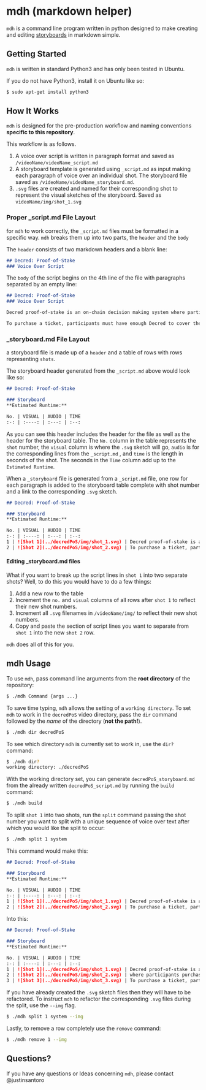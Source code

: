 # mdh (markdown helper)

`mdh` is a command line program written in python designed to make creating and editing [storyboards](https://en.wikipedia.org/wiki/Storyboard) in markdown simple.



## Getting Started

`mdh` is written in standard Python3 and has only been tested in Ubuntu.

If you do not have Python3, install it on Ubuntu like so:

```bash
$ sudo apt-get install python3
```



## How It Works

`mdh` is designed for the pre-production workflow and naming conventions __specific to this repository__.

This workflow is as follows.

1. A voice over script is written in paragraph format and saved as `/videoName/videoName_script.md`
2. A storyboard template is generated using `_script.md` as input making each paragraph of voice over an individual shot. The storyboard file saved as `/videoName/videoName_storyboard.md`.
3. `.svg` files are created and named for their corresponding shot to represent the visual sketches of the storyboard. Saved as  `videoName/img/shot_1.svg`



### Proper _script.md File Layout

for `mdh` to work correctly, the `_script.md` files must be formatted in a specific way. `mdh`  breaks them up into two parts, the `header` and the `body`

The `header` consists of two markdown headers and a blank line:

```markdown
## Decred: Proof-of-Stake
### Voice Over Script

```

The `body` of the script begins on the 4th line of the file with paragraphs separated by an empty line:

```markdown
## Decred: Proof-of-Stake
### Voice Over Script

Decred proof-of-stake is an on-chain decision making system where participants purchase tickets for a chance to have their voice heard.

To purchase a ticket, participants must have enough Decred to cover the current ticket price.
```



### _storyboard.md File Layout

a storyboard file is made up of a `header` and a table of rows with rows representing `shots`.

The storyboard header generated from the `_script.md` above would look like so:

```markdown
## Decred: Proof-of-Stake

### Storyboard
**Estimated Runtime:**

No. | VISUAL | AUDIO | TIME
:-: | :----: | :---: | :--:
```

As you can see this header includes the header for the file as well as the header for the storyboard table. The `No.` column in the table represents the `shot` number, the `visual` column is where the `.svg` sketch will go, `audio` is for the corresponding lines from the `_script.md` , and `time` is the length in seconds of the shot. The seconds in the `Time` column add up to the `Estimated Runtime`. 



When a `_storyboard`  file is generated from a `_script.md` file, one row for each paragraph is added to the storyboard table complete with shot number and a link to the corresponding `.svg` sketch.

```markdown
## Decred: Proof-of-Stake

### Storyboard
**Estimated Runtime:**

No. | VISUAL | AUDIO | TIME
:-: | :----: | :---: | :--:
1 | ![Shot 1](../decredPoS/img/shot_1.svg) | Decred proof-of-stake is and on-chain decision making system where participants purchase tickets for a chance to have their voice heard |  
2 | ![Shot 2](../decredPoS/img/shot_2.svg) | To purchase a ticket, participants must have enough Decred to cover the current ticket price. |  
```



#### Editing _storyboard.md files

What if you want to break up the script lines in `shot 1` into two separate shots? Well, to do this you would have to do a few things:

1. Add a new row to the table
2. Increment the `no.` and `visual` columns of all rows after `shot 1` to reflect their new shot numbers.
3. Increment all `.svg` filenames in `/videoName/img/` to reflect their new shot numbers.
4. Copy and paste the section of script lines you want to separate from `shot 1` into the new `shot 2` row.

`mdh` does all of this for you.



## mdh Usage

To use `mdh`, pass command line arguments from the __root directory__ of the repository:

```bash
$ ./mdh Command {args ...}
```

To save time typing, `mdh`  allows the setting of a `working directory`. To set `mdh` to work in the `decredPoS` video directory, pass the `dir` command followed by the _name_ of the directory (__not the path!__).

```bash
$ ./mdh dir decredPoS
```

 To see which directory `mdh` is currently set to work in, use the `dir?` command:

```bash
$ ./mdh dir?
working directory: ./decredPoS
```

With the working directory set, you can generate `decredPoS_storyboard.md` from the already written `decredPoS_script.md` by running the `build` command:

```bash
$ ./mdh build
```

To split `shot 1` into two shots, run the `split` command passing the shot number you want to split with a unique sequence of voice over text after which you would like the split to occur:

```bash
$ ./mdh split 1 system
```

This command would make this:

```markdown
## Decred: Proof-of-Stake

### Storyboard
**Estimated Runtime:**

No. | VISUAL | AUDIO | TIME
:-: | :----: | :---: | :--:
1 | ![Shot 1](../decredPoS/img/shot_1.svg) | Decred proof-of-stake is and on-chain decision making system where participants purchase tickets for a chance to have their voice heard |  
2 | ![Shot 2](../decredPoS/img/shot_2.svg) | To purchase a ticket, participants must have enough Decred to cover the current ticket price. |  
```

Into this:

```markdown
## Decred: Proof-of-Stake

### Storyboard
**Estimated Runtime:**

No. | VISUAL | AUDIO | TIME
:-: | :----: | :---: | :--:
1 | ![Shot 1](../decredPoS/img/shot_1.svg) | Decred proof-of-stake is and on-chain decision making system |  
2 | ![Shot 2](../decredPoS/img/shot_2.svg) | where participants purchase tickets for a chance to have their voice heard. |
3 | ![Shot 3](../decredPoS/img/shot_3.svg) | To purchase a ticket, participants must have enough Decred to cover the current ticket price. |
```

If you have already created the `.svg` sketch files then they will have to be refactored. To instruct `mdh` to refactor the corresponding `.svg` files during the split, use the `--img` flag.

```bash
$ ./mdh split 1 system --img
```

Lastly, to remove a row completely use the `remove` command:

```bash
$ ./mdh remove 1 --img
```



## Questions?

If you have any questions or Ideas concerning `mdh`, please contact @justinsantoro